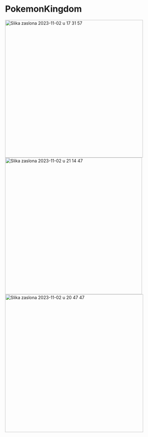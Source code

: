 # PokemonKingdom
<img width="451" alt="Slika zaslona 2023-11-02 u 17 31 57" src="https://github.com/stjepanstojcevic/PokemonKingdom/assets/48209720/f452ba46-8caa-4046-aae5-c5fa10e945ab">
<img width="448" alt="Slika zaslona 2023-11-02 u 21 14 47" src="https://github.com/stjepanstojcevic/PokemonKingdom/assets/48209720/044bf1a1-07ca-4c3b-a9ca-c477423b40c5">
<img width="452" alt="Slika zaslona 2023-11-02 u 20 47 47" src="https://github.com/stjepanstojcevic/PokemonKingdom/assets/48209720/daadaf31-5e11-49ea-a895-c1a4ea5440a3">
